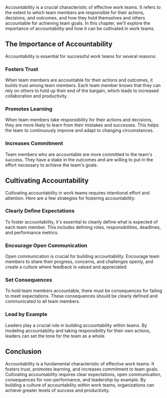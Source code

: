 

Accountability is a crucial characteristic of effective work teams. It refers to the extent to which team members are responsible for their actions, decisions, and outcomes, and how they hold themselves and others accountable for achieving team goals. In this chapter, we'll explore the importance of accountability and how it can be cultivated in work teams.

## The Importance of Accountability

Accountability is essential for successful work teams for several reasons:

### Fosters Trust

When team members are accountable for their actions and outcomes, it builds trust among team members. Each team member knows that they can rely on others to hold up their end of the bargain, which leads to increased collaboration and productivity.

### Promotes Learning

When team members take responsibility for their actions and decisions, they are more likely to learn from their mistakes and successes. This helps the team to continuously improve and adapt to changing circumstances.

### Increases Commitment

Team members who are accountable are more committed to the team's success. They have a stake in the outcomes and are willing to put in the effort necessary to achieve the team's goals.

## Cultivating Accountability

Cultivating accountability in work teams requires intentional effort and attention. Here are a few strategies for fostering accountability:

### Clearly Define Expectations

To foster accountability, it's essential to clearly define what is expected of each team member. This includes defining roles, responsibilities, deadlines, and performance metrics.

### Encourage Open Communication

Open communication is crucial for building accountability. Encourage team members to share their progress, concerns, and challenges openly, and create a culture where feedback is valued and appreciated.

### Set Consequences

To hold team members accountable, there must be consequences for failing to meet expectations. These consequences should be clearly defined and communicated to all team members.

### Lead by Example

Leaders play a crucial role in building accountability within teams. By modeling accountability and taking responsibility for their own actions, leaders can set the tone for the team as a whole.

## Conclusion

Accountability is a fundamental characteristic of effective work teams. It fosters trust, promotes learning, and increases commitment to team goals. Cultivating accountability requires clear expectations, open communication, consequences for non-performance, and leadership by example. By building a culture of accountability within work teams, organizations can achieve greater levels of success and productivity.
